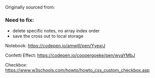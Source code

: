 Originally sourced from:

### Need to fix:
- delete specific notes, no array index order
- save the cross out to local storage

Notebook: https://codepen.io/amwill/pen/YyexrJ

Confetti Effect: https://codepen.io/coopergoeke/pen/wvaYMbJ

Checkbox: https://www.w3schools.com/howto/howto_css_custom_checkbox.asp
